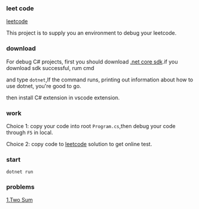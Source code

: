 ### leet code

[leetcode](https://leetcode.com/problems)

This project is to supply you an environment to debug your leetcode.

### download

For debug C# projects, first you should download [.net core sdk](https://dotnet.microsoft.com/learn/dotnet/hello-world-tutorial/install).if you download sdk successful, rum cmd

and type `dotnet`,If the command runs, printing out information about how to use dotnet, you're good to go.

then install C# extension in vscode extension.

### work

Choice 1: copy your code into root `Program.cs`,then debug your code through `F5` in local.

Choice 2: copy code to [leetcode](https://leetcode.com/problems) solution to get online test.

### start

```
dotnet run
```

### problems

[1.Two Sum](https://github.com/Damon-Salvatore/leetcode/tree/C%23/problems/1)
